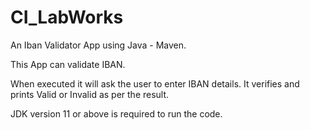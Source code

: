 # CI_LabWorks
An Iban Validator App using Java - Maven.

This App can validate IBAN.

When executed it will ask the user to enter IBAN details.
It verifies and prints Valid or Invalid as per the result.

JDK version 11 or above is required to run the code.
